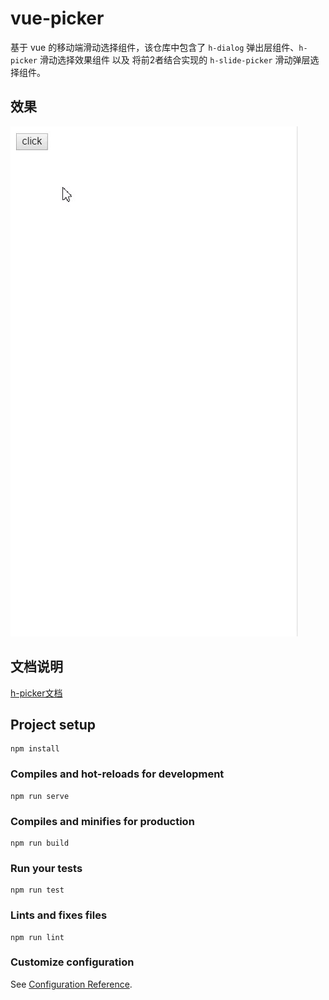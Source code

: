 # vue-picker
基于 vue 的移动端滑动选择组件，该仓库中包含了 `h-dialog` 弹出层组件、`h-picker` 滑动选择效果组件 以及 将前2者结合实现的 `h-slide-picker` 滑动弹层选择组件。

## 效果

![h-slide-picker](./src/assets/h_slide_picker.gif)

## 文档说明

<a href="http://hongwenqing.com/2019/01/01/vue/h-ui/h-picker移动端滑动单选组件/#more">h-picker文档</a>

## Project setup
```
npm install
```

### Compiles and hot-reloads for development
```
npm run serve
```

### Compiles and minifies for production
```
npm run build
```

### Run your tests
```
npm run test
```

### Lints and fixes files
```
npm run lint
```

### Customize configuration
See [Configuration Reference](https://cli.vuejs.org/config/).
